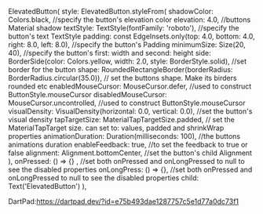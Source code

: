 ElevatedButton(
  style: ElevatedButton.styleFrom(
    shadowColor: Colors.black, //specify the button's elevation color
    elevation: 4.0, //buttons Material shadow
    textStyle: TextStyle(fontFamily: 'roboto'), //specify the button's text TextStyle
    padding: const EdgeInsets.only(top: 4.0, bottom: 4.0, right: 8.0, left: 8.0), //specify the button's Padding
    minimumSize: Size(20, 40), //specify the button's first: width and second: height
    side: BorderSide(color: Colors.yellow, width: 2.0, style: BorderStyle.solid), //set border for the button
    shape: RoundedRectangleBorder(borderRadius: BorderRadius.circular(35.0)), // set the buttons shape. Make its birders rounded etc
    enabledMouseCursor: MouseCursor.defer, //used to construct ButtonStyle.mouseCursor
    disabledMouseCursor: MouseCursor.uncontrolled, //used to construct ButtonStyle.mouseCursor
    visualDensity: VisualDensity(horizontal: 0.0, vertical: 0.0), //set the button's visual density
    tapTargetSize: MaterialTapTargetSize.padded, // set the MaterialTapTarget size. can set to: values, padded and shrinkWrap properties
    animationDuration: Duration(milliseconds: 100), //the buttons animations duration
    enableFeedback: true, //to set the feedback to true or false
    alignment: Alignment.bottomCenter, //set the button's child Alignment
  ),
    onPressed: () => {} , //set both onPressed and onLongPressed to null to see the disabled properties
    onLongPress: () => {}, //set both onPressed and onLongPressed to null to see the disabled properties
    child: Text('ElevatedButton')
),

DartPad:https://dartpad.dev/?id=e75b493dae1287757c5e1d77a0dc73f1
